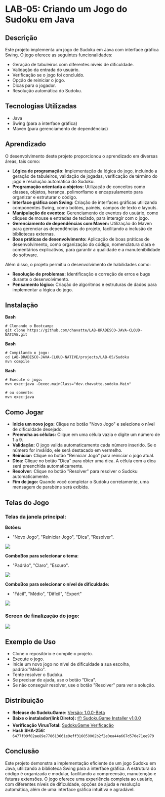 # LAB-05: Criando um Jogo do Sudoku em Java

## Descrição

Este projeto implementa um jogo de Sudoku em Java com interface gráfica Swing. O jogo oferece as seguintes funcionalidades:

* Geração de tabuleiros com diferentes níveis de dificuldade.
* Validação da entrada do usuário.
* Verificação se o jogo foi concluído.
* Opção de reiniciar o jogo.
* Dicas para o jogador.
* Resolução automática do Sudoku.

## Tecnologias Utilizadas

* Java
* Swing (para a interface gráfica)
* Maven (para gerenciamento de dependências)

## Aprendizado

O desenvolvimento deste projeto proporcionou o aprendizado em diversas áreas, tais como:

* **Lógica de programação:** Implementação da lógica do jogo, incluindo a geração de tabuleiros, validação de jogadas, verificação de término do jogo e resolução automática do Sudoku.
* **Programação orientada a objetos:** Utilização de conceitos como classes, objetos, herança, polimorfismo e encapsulamento para organizar e estruturar o código.
* **Interface gráfica com Swing:** Criação de interfaces gráficas utilizando componentes Swing, como botões, painéis, campos de texto e layouts.
* **Manipulação de eventos:** Gerenciamento de eventos do usuário, como cliques de mouse e entradas de teclado, para interagir com o jogo.
* **Gerenciamento de dependências com Maven:** Utilização do Maven para gerenciar as dependências do projeto, facilitando a inclusão de bibliotecas externas.
* **Boas práticas de desenvolvimento:** Aplicação de boas práticas de desenvolvimento, como organização do código, nomenclatura clara e comentários explicativos, para garantir a qualidade e a manutenibilidade do software.

Além disso, o projeto permitiu o desenvolvimento de habilidades como:

* **Resolução de problemas:** Identificação e correção de erros e bugs durante o desenvolvimento.
* **Pensamento lógico:** Criação de algoritmos e estruturas de dados para implementar a lógica do jogo.

## Instalação

**Bash**

```
# Clonando o Bootcamp:
git clone https://github.com/chavatte/LAB-BRADESCO-JAVA-CLOUD-NATIVE.git

```
**Bash**

```
# Compilando o jogo:
cd LAB-BRADESCO-JAVA-CLOUD-NATIVE/projects/LAB-05/Sudoku
mvn compile

```

**Bash**

```
# Execute o jogo:
mvn exec:java -Dexec.mainClass="dev.chavatte.sudoku.Main"

# ou somente:
mvn exec:java

```

## Como Jogar

* **Inicie um novo jogo:** Clique no botão "Novo Jogo" e selecione o nível de dificuldade desejado.
* **Preencha as células:** Clique em uma célula vazia e digite um número de 1 a 9.
* **Validação:** O jogo valida automaticamente cada número inserido. Se o número for inválido, ele será destacado em vermelho.
* **Reiniciar:** Clique no botão "Reiniciar Jogo" para reiniciar o jogo atual.
* **Dica:** Clique no botão "Dica" para obter uma dica. A célula com a dica será preenchida automaticamente.
* **Resolver:** Clique no botão "Resolver" para resolver o Sudoku automaticamente.
* **Fim de jogo:** Quando você completar o Sudoku corretamente, uma mensagem de parabéns será exibida.

## Telas do Jogo

### Telas da janela principal:

**Botões:** 
* "Novo Jogo", "Reiniciar Jogo", "Dica", "Resolver".

<img align="center" src="./assets/screen1.png" />

**ComboBox para selecionar o tema:** 
* "Padrão", "Claro", "Escuro".

<img align="center" src="./assets/screen2.png" />


**ComboBox para selecionar o nível de dificuldade:**
* "Fácil", "Médio", "Difícil", "Expert"

<img align="center" src="./assets/screen3.png" />

### Screen de finalização do jogo:

<img align="center" src="./assets/screen4.png" />

## Exemplo de Uso

* Clone o repositório e compile o projeto.
* Execute o jogo.
* Inicie um novo jogo no nível de dificuldade a sua escolha,  padrão:"Médio".
* Tente resolver o Sudoku.
* Se precisar de ajuda, use o botão "Dica".
* Se não conseguir resolver, use o botão "Resolver" para ver a solução.

## Distribuição

* **Release do SudokuGame:** [Versão: 1.0.0-Beta](https://github.com/chavatte/LAB-BRADESCO-JAVA-CLOUD-NATIVE/releases/tag/V1.0.0-Beta)
* **Baixe o instalador(link Direto):** [📦 SudokuGame Installer v1.0.0](https://github.com/chavatte/LAB-BRADESCO-JAVA-CLOUD-NATIVE/releases/download/V1.0.0-Beta/SudokuGame-Installer-1.0.0.msi)
* **Verificação VirusTotal:** [SudokuGame Verificação](https://www.virustotal.com/gui/file/6477f09f02ae89e778613661e9eff316050002b2f2e0ea44a667d570e71ee979/detection)
* **Hash SHA-256:** `6477f09f02ae89e778613661e9eff316050002b2f2e0ea44a667d570e71ee979`

## Conclusão

Este projeto demonstra a implementação eficiente de um jogo Sudoku em Java, utilizando a biblioteca Swing para a interface gráfica. A estrutura do código é organizada e modular, facilitando a compreensão, manutenção e futuras extensões. O jogo oferece uma experiência completa ao usuário, com diferentes níveis de dificuldade, opções de ajuda e resolução automática, além de uma interface gráfica intuitiva e agradável.